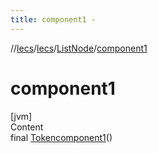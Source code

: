 ```yaml
---
title: component1 -
---
```

//[lecs](../../index.md)/[lecs](../index.md)/[ListNode](index.md)/[component1](component1.md)



# component1  
[jvm]  
Content  
final [Token](../-token/index.md)[component1](component1.md)()  
  



